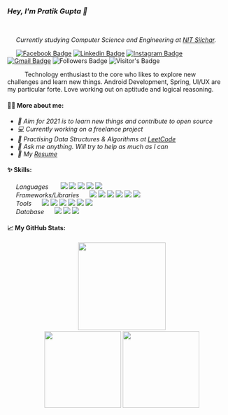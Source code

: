 ### *Hey, I'm Pratik Gupta :wave:*
<br />

&nbsp;&nbsp;&nbsp;&nbsp;&nbsp;*Currently studying Computer Science and Engineering at [NIT Silchar](http://www.nits.ac.in/).*
<br />

&nbsp;&nbsp;&nbsp;&nbsp;&nbsp;[![Facebook Badge](https://img.shields.io/badge/Facebook-1877F2?style=flat&logo=facebook&logoColor=white&link=https://www.facebook.com/pratiksr123/)](https://www.facebook.com/pratiksr123/)
[![Linkedin Badge](https://img.shields.io/badge/LinkedIn-0077B5?style=flat&logo=linkedin&logoColor=white&link=https://www.linkedin.com/in/pratik-gupta-7951b7191/)](https://www.linkedin.com/in/pratik-gupta-7951b7191/)
[![Instagram Badge](https://img.shields.io/badge/Instagram-E4405F?style=flat&logo=instagram&logoColor=white&link=https://www.instagram.com/pratiik_11/)](https://www.instagram.com/pratiik_11/)
[![Gmail Badge](https://img.shields.io/badge/Gmail-D14836?style=flat&logo=gmail&logoColor=white&link=mailto:pratiksr12345@gmail.com)](mailto:pratiksr12345@gmail.com)
![Followers Badge](https://img.shields.io/github/followers/inomag?style=social)
![Visitor's Badge](https://komarev.com/ghpvc/?username=inomag&style=flat&color=4ca3dd)
<!-- [![WhatsApp Badge](https://img.shields.io/badge/WhatsApp-25D366?style=for-the-badge&logo=whatsapp&logoColor=white&link=https://wa.link/ccl4l6)](https://wa.link/ccl4l6) -->

&nbsp;&nbsp;&nbsp;&nbsp;&nbsp;<span>&nbsp;&nbsp;&nbsp;&nbsp;&nbsp;Technology enthusiast to the core who likes to explore new challenges and learn new things. Android Development, Spring, UI/UX are my particular forte. Love working out on aptitude and logical reasoning.</span>

#### 🙋‍♂️ More about me:
- *🎯 Aim for 2021 is to learn new things and contribute to open source*
- *💻 Currently working on a freelance project*
- *🚀 Practising Data Structures & Algorithms at [LeetCode](https://leetcode.com/inomag/)*
- *💬 Ask me anything. Will try to help as much as I can*
- *📑 My [Resume](https://drive.google.com/file/d/1TBTDNSRTO5UEBZcKiMbcfRNnVmrOGEHS/view?usp=sharing)*


#### ✨ Skills:
&nbsp;&nbsp;&nbsp;&nbsp;&nbsp;*Languages* &nbsp;&nbsp;&nbsp;&nbsp;&nbsp; ![][java] ![][cpp] ![][js] ![][html] ![][css] <br />
&nbsp;&nbsp;&nbsp;&nbsp;&nbsp;*Frameworks/Libraries*&nbsp;&nbsp;&nbsp;&nbsp;&nbsp; ![][sboot] ![][hibernate] ![][bootstrap] ![][material] ![][thymeleaf] ![][node] <br />
&nbsp;&nbsp;&nbsp;&nbsp;&nbsp;*Tools*&nbsp;&nbsp;&nbsp;&nbsp;&nbsp; ![][android] ![][figma] ![][firebase] ![][git] ![][maven] ![][vscode] <br />
&nbsp;&nbsp;&nbsp;&nbsp;&nbsp;*Database*&nbsp;&nbsp;&nbsp;&nbsp;&nbsp; ![][mongo] ![][mysql] ![][firestore] <br />

#### 📈 My GitHub Stats:
<p style="text-align: center">
  &nbsp;&nbsp;&nbsp;&nbsp;&nbsp;<img height="200em" src="https://github-profile-summary-cards.vercel.app/api/cards/profile-details?username=inomag&theme=nord_bright" />
  <br />
  &nbsp;&nbsp;&nbsp;&nbsp;&nbsp;<img height="175em" src="https://github-profile-summary-cards.vercel.app/api/cards/stats?username=inomag&theme=nord_bright" />
  <img height="175em" src="https://github-profile-summary-cards.vercel.app/api/cards/most-commit-language?username=inomag&theme=nord_bright" />
</p>







[java]: https://img.shields.io/badge/Java-ED8B00?style=flat&logo=java&logoColor=white
[cpp]: https://img.shields.io/badge/C%2B%2B-00599C?style=flat&logo=c%2B%2B&logoColor=white
[js]: https://img.shields.io/badge/JavaScript-323330?style=flat&logo=javascript&logoColor=F7DF1E
[html]: https://img.shields.io/badge/HTML5-E34F26?style=flat&logo=html5&logoColor=white
[css]: https://img.shields.io/badge/CSS3-1572B6?style=flat&logo=css3&logoColor=white
[spring]: https://img.shields.io/badge/Spring-6DB33F?style=flat&logo=spring&logoColor=white
[hibernate]: https://img.shields.io/badge/Hibernate-c4a88b?logo=data%3Aimage%2Fpng%3Bbase64%2CiVBORw0KGgoAAAANSUhEUgAAABgAAAAYCAMAAADXqc3KAAAANlBMVEUAAAD%2F%2F%2F%2F%2F%2F%2F%2F%2F%2F%2F%2F%2F%2F%2F%2F%2F%2F%2F%2F%2F%2F%2F%2F%2F%2F%2F%2F%2F%2F%2F%2F%2F%2F%2F%2F%2F%2F%2F%2F%2F%2F%2F%2F%2F%2F%2F%2F%2F%2F%2F%2F%2F%2F%2F%2F%2F%2F%2F%2F%2F%2F%2F%2F%2F%2F%2F%2FxY8b8AAAAEXRSTlMAECA%2FQFBfYG9%2FgI%2Bfr7%2Ff78T5fKkAAACkSURBVHjaXZFREoMgDEQxxSqihNz%2Fsh2GDdv4%2Fsg2nZc1DeQ0UFNAn%2BZJ%2Fp8fZsWDlsimZq16sjO4xvvqCHTzudigr5XiwQ0fRdBlzrOBw8D9Cr5LEso4QSkJZZk%2BH0r6csEfU7Jvc3esSJAsrMTnOSg3nquhskzVV8v3OsYAJGVVWHk9lEGdPxGe6xUW6Dr7Wmn8JqgMFPYZW26PpkD15JTx%2FAGDHRMxABQa8QAAAABJRU5ErkJggg%3D%3D
[thymeleaf]: https://img.shields.io/badge/Thymeleaf-005a0e?logo=data%3Aimage%2Fpng%3Bbase64%2CiVBORw0KGgoAAAANSUhEUgAAABgAAAAYCAMAAADXqc3KAAAAOVBMVEUAAAD%2F%2F%2F%2F%2F%2F%2F%2F%2F%2F%2F%2F%2F%2F%2F%2F%2F%2F%2F%2F%2F%2F%2F%2F%2F%2F%2F%2F%2F%2F%2F%2F%2F%2F%2F%2F%2F%2F%2F%2F%2F%2F%2F%2F%2F%2F%2F%2F%2F%2F%2F%2F%2F%2F%2F%2F%2F%2F%2F%2F%2F%2F%2F%2F%2F%2F%2F%2F%2F%2F%2F8KOjVvAAAAEnRSTlMAECAwP0BQX2BvcH%2BAj5%2B%2F3%2B8aN0rDAAAAhklEQVR42nTQVYIDIRCE4R8Z6cG5%2F1134wlWj%2FWhzVXqLBfzvhbqIlPIcyhhviNKnEEW0XWE4nYhjhD1daBzB8UpxICvDSQLOmjQuQEBTgfvDW%2BIoMQC6NqAxYgCILZgTuGRs7bgHI%2Fo0kExzz4P0w0AW56MPYeQ%2FoczPiiUwJ0YuLCLcwIA%2FhMiq1avMQQAAAAASUVORK5CYII%3D
[bootstrap]: https://img.shields.io/badge/Bootstrap-563D7C?style=flat&logo=bootstrap&logoColor=white
[sboot]: https://img.shields.io/badge/Spring_Boot-6DB33F?style=flat&logo=data%3Aimage%2Fpng%3Bbase64%2CiVBORw0KGgoAAAANSUhEUgAAABgAAAAWCAMAAADto6y6AAAARVBMVEUAAAD%2F%2F%2F%2F%2F%2F%2F%2F%2F%2F%2F%2F%2F%2F%2F%2F%2F%2F%2F%2F%2F%2F%2F%2F%2F%2F%2F%2F%2F%2F%2F%2F%2F%2F%2F%2F%2F%2F%2F%2F%2F%2F%2F%2F%2F%2F%2F%2F%2F%2F%2F%2F%2F%2F%2F%2F%2F%2F%2F%2F%2F%2F%2F%2F%2F%2F%2F%2F%2F%2F%2F%2F%2F%2F%2F%2F%2F%2F%2F%2F%2F%2F%2F%2F%2F%2F%2F9SnXPCAAAAFnRSTlMAECAwP0BPUF9gb3B%2FgI%2BfoK%2B%2Fz9%2FvmF%2BoDgAAAMJJREFUeNpUj1UCBDEIQ1NbH6vd%2F6hbAmP5QR4Kys%2F50OJxyNd%2BUXUHmPpNv6PBEq2a9QYWAz6Yk0E9xV9C7qN1C0WiRFBZ46qAYYUUyb85BaULGCRJ%2FLVTN2IB%2FYUs%2B51u%2FkiDgg2zntzEvFB3UPHjyVewSHc2oGZR020HM65xl7OvKzyNB77izPAk2SNr3xB%2FnYD4%2BUS4VftESWc8AbhUGDwI2ExWZR83q7zFhzxMv%2F9wRBQDI2rUIkc6PyIx8EHEAQ7SHP0xQWzuAAAAAElFTkSuQmCC
[node]: https://img.shields.io/badge/Node.js-43853D?style=flat&logo=node.js&logoColor=white
[android]: https://img.shields.io/badge/Android_Studio-3DDC84?style=flat&logo=android&logoColor=white
[figma]: https://img.shields.io/badge/Figma-158ced?style=flat&logo=figma&logoColor=white
[firebase]: https://img.shields.io/badge/Firebase-f2c129?style=flat&logo=firebase&logoColor=white
[git]: https://img.shields.io/badge/Git-100000?style=flat&logo=git&logoColor=white
[maven]:  https://img.shields.io/badge/Maven-C71A36?style=flat&logo=data%3Aimage%2Fpng%3Bbase64%2CiVBORw0KGgoAAAANSUhEUgAAABgAAAAYCAMAAADXqc3KAAAAS1BMVEUAAAD%2F%2F%2F%2F%2F9%2Ff%2F9PT%2F9%2Ff%2F%2Bfn%2F%2Bvr%2F9%2Ff%2F%2BPj%2F9vb%2F%2BPj%2F%2Bfn%2F9%2Ff%2F%2Bvr%2F%2BPj%2F%2Bfn%2F9%2Ff%2F%2BPj%2F%2Bfn%2F%2BPj%2F%2BPj%2F%2Bfn%2F%2BPj%2F%2BPj%2F%2BPhk1u6lAAAAGHRSTlMAECAwQFBfYG9wcH%2BAj5CfoK%2Bvv8%2FP3%2B%2FFNGavAAAAuklEQVR42nXOVQLCQAxF0bQdXCphXu7%2BN4pD%2FfyMRO3pGgcbqorvJQdl%2F100%2BPca4mQ%2FpQd87wj%2F%2FyuCWx%2FQr4%2FCYT8POALZl%2FRLOtNCv4kytK%2FLAURs7adT4K%2FBEQ7er16TUWEmMv3kpz0ZtnYmBK31Eg6XUrS8KntFONQ1NVDbkIe4SAL1k39DHIeobKSIFknk73%2FvmINa9damdgpXeGEzFz9dTqXNlbvCFpUbW5asWi4orVwpmFU8AHoGDoASSfhcAAAAAElFTkSuQmCC
[mongo]: https://img.shields.io/badge/MongoDB-4EA94B?style=flat&logo=mongodb&logoColor=white
[mysql]: https://img.shields.io/badge/MySQL-316192?style=flat&logo=mysql&logoColor=white
[material]: https://img.shields.io/badge/Material--UI-0081CB?style=flat&logo=material-ui&logoColor=white
[vscode]: https://img.shields.io/badge/VS_Code-007ACC?logo=visual%20studio%20code&logoColor=ffffff
[firestore]: https://img.shields.io/badge/Firestore-f19b04?style=flat&logo=firebase&logoColor=white
